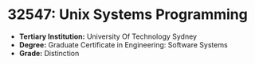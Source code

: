 # 32547: Unix Systems Programming

- **Tertiary Institution:** University Of Technology Sydney
- **Degree:** Graduate Certificate in Engineering: Software Systems
- **Grade:** Distinction
